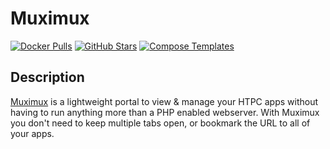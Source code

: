 # Muximux

[![Docker Pulls](https://img.shields.io/docker/pulls/linuxserver/muximux?style=flat-square&color=607D8B&label=docker%20pulls&logo=docker)](https://hub.docker.com/r/linuxserver/muximux)
[![GitHub Stars](https://img.shields.io/github/stars/linuxserver/docker-muximux?style=flat-square&color=607D8B&label=github%20stars&logo=github)](https://github.com/linuxserver/docker-muximux)
[![Compose Templates](https://img.shields.io/static/v1?style=flat-square&color=607D8B&label=compose&message=templates)](https://github.com/GhostWriters/DockSTARTer/tree/master/compose/.apps/muximux)

## Description

[Muximux](https://github.com/mescon/Muximux) is a lightweight portal to view & manage your HTPC apps without having to run anything more than a PHP enabled webserver. With Muximux you don't need to keep multiple tabs open, or bookmark the URL to all of your apps.
